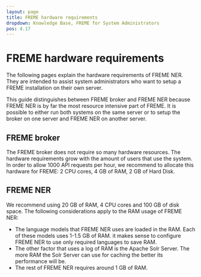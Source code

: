 ```yaml
---
layout: page
title: FREME hardware requirements
dropdown: Knowledge Base, FREME for System Administrators
pos: 4.17
---
```

# FREME hardware requirements

The following pages explain the hardware requirements of FREME NER. They are intended to assist system administrators who want to setup a FREME installation on their own server.

This guide distinguishes between FREME broker and FREME NER because FREME NER is by far the most resource intensive part of FREME. It is possible to either run both systems on the same server or to setup the broker on one server and FREME NER on another server.

## FREME broker

The FREME broker does not require so many hardware resources. The hardware requirements grow with the amount of users that use the system. In order to allow 1000 API requests per hour, we recommend to allocate this hardware for FREME: 2 CPU cores, 4 GB of RAM, 2 GB of Hard Disk.

## FREME NER

We recommend using 20 GB of RAM, 4 CPU cores and 100 GB of disk space. The following considerations apply to the RAM usage of FREME NER:

* The language models that FREME NER uses are loaded in the RAM. Each of these models uses 1-1.5 GB of RAM. it makes sense to configure FREME NER to use only required languages to save RAM.
* The other factor that uses a log of RAM is the Apache Solr Server. The more RAM the Solr Server can use for caching the better its performance will be.
* The rest of FREME NER requires around 1 GB of RAM.
